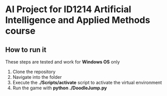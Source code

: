 # AI Project for ID1214 Artificial Intelligence and Applied Methods course

## How to run it
These steps are tested and work for __Windows OS__ only

1. Clone the repository
2. Navigate into the folder
3. Execute the __./Scripts/activate__ script to activate the virtual environment
4. Run the game with __python ./DoodleJump.py__
